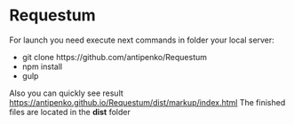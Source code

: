 # Requestum


<div>
<p>For launch you need execute next commands in folder your local server: </p>
<ul>
<li> git clone https://github.com/antipenko/Requestum </li>
<li> npm install  </li>
<li> gulp </li>
</ul>
</div>

Also you can quickly see result https://antipenko.github.io/Requestum/dist/markup/index.html
The finished files are located in the <strong>dist</strong> folder
